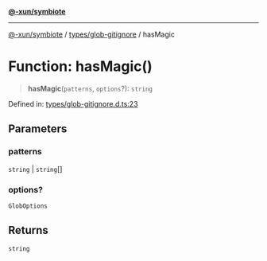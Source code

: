 [**@-xun/symbiote**](../../../README.md)

***

[@-xun/symbiote](../../../README.md) / [types/glob-gitignore](../README.md) / hasMagic

# Function: hasMagic()

> **hasMagic**(`patterns`, `options`?): `string`

Defined in: [types/glob-gitignore.d.ts:23](https://github.com/Xunnamius/symbiote/blob/1901cfe78a48fcd1dfae4e3760acf197e8812676/types/glob-gitignore.d.ts#L23)

## Parameters

### patterns

`string` | `string`[]

### options?

`GlobOptions`

## Returns

`string`
